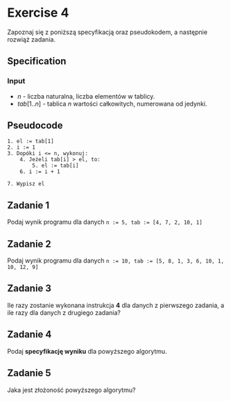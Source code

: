 # Exercise 4

Zapoznaj się z poniższą specyfikacją oraz pseudokodem, a następnie rozwiąż zadania.

## Specification

### Input

* $n$ - liczba naturalna, liczba elementów w tablicy.
* $tab[1..n]$ - tablica $n$ wartości całkowitych, numerowana od jedynki.

## Pseudocode

```
1. el := tab[1]
2. i := 1
3. Dopóki i <= n, wykonuj:
    4. Jeżeli tab[i] > el, to:
        5. el := tab[i]
    6. i := i + 1
    
7. Wypisz el
```

## Zadanie 1

Podaj wynik programu dla danych `n := 5, tab := [4, 7, 2, 10, 1]`

## Zadanie 2

Podaj wynik programu dla danych `n := 10, tab := [5, 8, 1, 3, 6, 10, 1, 10, 12, 9]`

## Zadanie 3

Ile razy zostanie wykonana instrukcja **4** dla danych z pierwszego zadania, a ile razy dla danych z drugiego zadania?

## Zadanie 4

Podaj **specyfikację wyniku** dla powyższego algorytmu.

## Zadanie 5

Jaka jest złożoność powyższego algorytmu?
